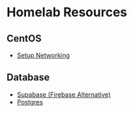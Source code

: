 # Homelab Resources

## CentOS

- [Setup Networking](https://www.serverlab.ca/tutorials/linux/administration-linux/how-to-configure-centos-7-network-settings/)

## Database

- [Supabase (Firebase Alternative)](https://supabase.io)
- [Postgres](http://postgresql.org)
